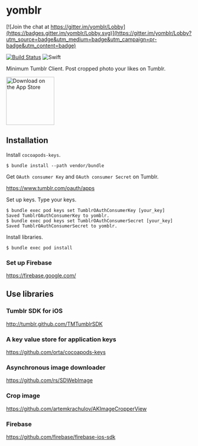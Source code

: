 # yomblr

[![Join the chat at https://gitter.im/yomblr/Lobby](https://badges.gitter.im/yomblr/Lobby.svg)](https://gitter.im/yomblr/Lobby?utm_source=badge&utm_medium=badge&utm_campaign=pr-badge&utm_content=badge)

[![Build Status](https://travis-ci.org/ykws/yomblr.svg?branch=master)](https://travis-ci.org/ykws/yomblr)
![Swift](https://img.shields.io/badge/Swift-3.1-orange.svg)

Minimum Tumblr Client. Post cropped photo your likes on Tumblr.

<a href="https://itunes.apple.com/us/app/yomblr/id1259790615?mt=8">
  <img alt="Download on the App Store" title="App Store" src="http://i.imgur.com/8fD0fjB.png" width="130">
</a>
  
## Installation

Install `cocoapods-keys`.

```
$ bundle install --path vendor/bundle
```

Get `OAuth consumer Key` and `OAuth consumer Secret` on Tumblr.

https://www.tumblr.com/oauth/apps

Set up keys. Type your keys.

```
$ bundle exec pod keys set TumblrOAuthConsumerKey [your_key]
Saved TumblrOAuthConsumerKey to yomblr.
$ bundle exec pod keys set TumblrOAuthConsumerSecret [your_key]
Saved TumblrOAuthConsumerSecret to yomblr.
```

Install libraries.

```
$ bundle exec pod install
```

### Set up Firebase

https://firebase.google.com/

## Use libraries

### Tumblr SDK for iOS

http://tumblr.github.com/TMTumblrSDK

### A key value store for application keys

https://github.com/orta/cocoapods-keys

### Asynchronous image downloader

https://github.com/rs/SDWebImage

### Crop image

https://github.com/artemkrachulov/AKImageCropperView

### Firebase

https://github.com/firebase/firebase-ios-sdk
